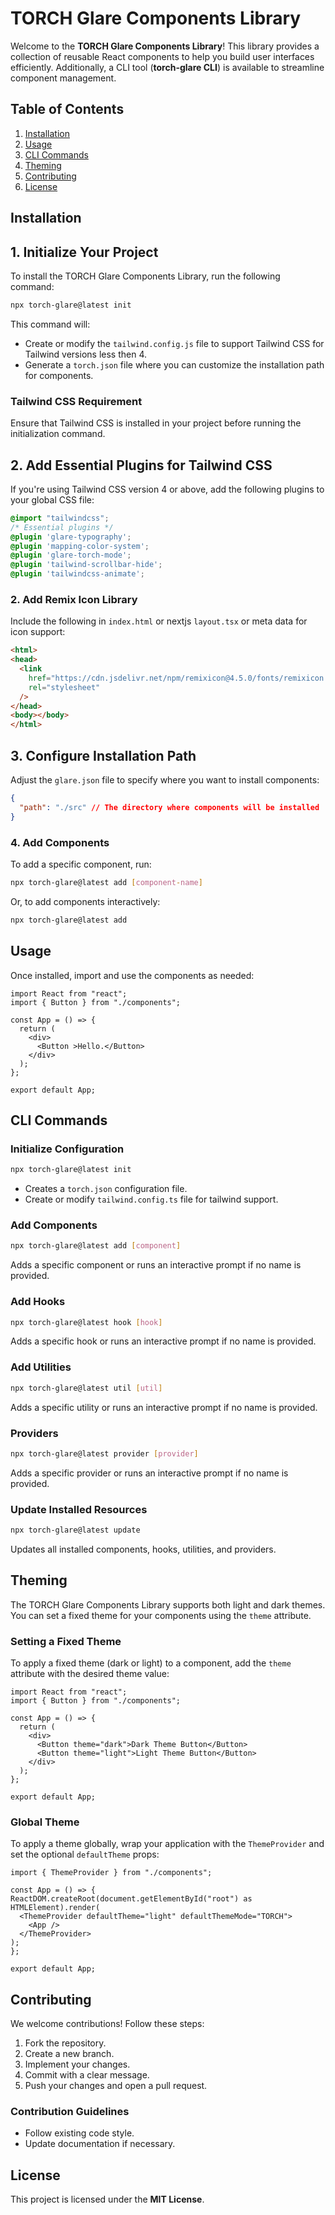 # TORCH Glare Components Library

Welcome to the **TORCH Glare Components Library**! This library provides a collection of reusable React components to help you build user interfaces efficiently. Additionally, a CLI tool (**torch-glare CLI**) is available to streamline component management.

## Table of Contents

1. [Installation](#installation)
2. [Usage](#usage)
3. [CLI Commands](#cli-commands)
4. [Theming](#theming)
5. [Contributing](#contributing)
6. [License](#license)

## Installation


## 1. Initialize Your Project

To install the TORCH Glare Components Library, run the following command:

```sh
npx torch-glare@latest init
```

This command will:
- Create or modify the `tailwind.config.js` file to support Tailwind CSS for Tailwind versions less then 4.
- Generate a `torch.json` file where you can customize the installation path for components.

### Tailwind CSS Requirement
Ensure that Tailwind CSS is installed in your project before running the initialization command.

## 2. Add Essential Plugins for Tailwind CSS

If you're using Tailwind CSS version 4 or above, add the following plugins to your global CSS file:

```css
@import "tailwindcss";
/* Essential plugins */
@plugin 'glare-typography';
@plugin 'mapping-color-system';
@plugin 'glare-torch-mode';
@plugin 'tailwind-scrollbar-hide';
@plugin 'tailwindcss-animate';
```


### 2. Add Remix Icon Library
Include the following in `index.html` or nextjs `layout.tsx` or meta data for icon support:

```html
<html>
<head>
  <link
    href="https://cdn.jsdelivr.net/npm/remixicon@4.5.0/fonts/remixicon.css"
    rel="stylesheet"
  />
</head>
<body></body>
</html>

```

## 3. Configure Installation Path

Adjust the `glare.json` file to specify where you want to install components:

```json
{
  "path": "./src" // The directory where components will be installed
}
```

### 4. Add Components
To add a specific component, run:

```sh
npx torch-glare@latest add [component-name]
```

Or, to add components interactively:

```sh
npx torch-glare@latest add
```

## Usage

Once installed, import and use the components as needed:

```tsx
import React from "react";
import { Button } from "./components";

const App = () => {
  return (
    <div>
      <Button >Hello.</Button>
    </div>
  );
};

export default App;
```

## CLI Commands

### Initialize Configuration
```sh
npx torch-glare@latest init
```
- Creates a `torch.json` configuration file.
- Create or modify `tailwind.config.ts` file for tailwind support.

### Add Components
```sh
npx torch-glare@latest add [component]
```
Adds a specific component or runs an interactive prompt if no name is provided.

### Add Hooks
```sh
npx torch-glare@latest hook [hook]
```
Adds a specific hook or runs an interactive prompt if no name is provided.

### Add Utilities
```sh
npx torch-glare@latest util [util]
```
Adds a specific utility or runs an interactive prompt if no name is provided.

### Providers
```sh
npx torch-glare@latest provider [provider]
```
Adds a specific provider or runs an interactive prompt if no name is provided.

### Update Installed Resources

```sh
npx torch-glare@latest update
```
Updates all installed components, hooks, utilities, and providers.


## Theming

The TORCH Glare Components Library supports both light and dark themes. You can set a fixed theme for your components using the `theme` attribute.

### Setting a Fixed Theme

To apply a fixed theme (dark or light) to a component, add the `theme `attribute with the desired theme value:

```tsx
import React from "react";
import { Button } from "./components";

const App = () => {
  return (
    <div>
      <Button theme="dark">Dark Theme Button</Button>
      <Button theme="light">Light Theme Button</Button>
    </div>
  );
};

export default App;
```

### Global Theme

To apply a theme globally, wrap your application with the `ThemeProvider` and set the optional `defaultTheme` props:


```tsx
import { ThemeProvider } from "./components";

const App = () => {
ReactDOM.createRoot(document.getElementById("root") as HTMLElement).render(
  <ThemeProvider defaultTheme="light" defaultThemeMode="TORCH">
    <App />
  </ThemeProvider>
);
};

export default App;
```

## Contributing

We welcome contributions! Follow these steps:

1. Fork the repository.
2. Create a new branch.
3. Implement your changes.
4. Commit with a clear message.
5. Push your changes and open a pull request.

### Contribution Guidelines
- Follow existing code style.
- Update documentation if necessary.

## License

This project is licensed under the **MIT License**.


